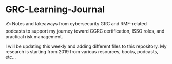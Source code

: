 # GRC-Learning-Journal

✍️ Notes and takeaways from cybersecurity GRC and RMF-related podcasts to support my journey toward CGRC certification, ISSO roles, and practical risk management.

I will be updating this weekly and adding different files to this repository. My research is starting from 2019 from various resources, books, podcasts, etc...
